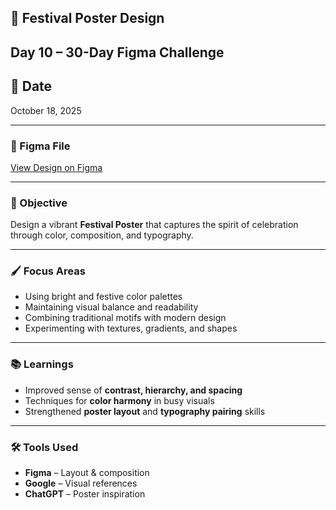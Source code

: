 ## 🎊 Festival Poster Design  
**Day 10 – 30-Day Figma Challenge** 
---
## 📅 Date
October 18, 2025  

---

### 🔗 Figma File  
[View Design on Figma](#https://www.figma.com/design/tBEZfwSurLwaYWlLXE3AM1/Product-Launch-Poster?node-id=12-3&t=vWAPWPeKSDfMLeR0-1)

---

### 🎯 Objective  
Design a vibrant **Festival Poster** that captures the spirit of celebration through color, composition, and typography.  

---

### 🖌️ Focus Areas  
- Using bright and festive color palettes  
- Maintaining visual balance and readability  
- Combining traditional motifs with modern design  
- Experimenting with textures, gradients, and shapes  

---

### 📚 Learnings  
- Improved sense of **contrast, hierarchy, and spacing**  
- Techniques for **color harmony** in busy visuals  
- Strengthened **poster layout** and **typography pairing** skills  

---

### 🛠️ Tools Used  
- **Figma** – Layout & composition  
- **Google** – Visual references  
- **ChatGPT** – Poster inspiration  


